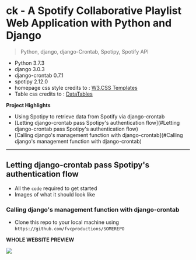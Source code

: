 # ck - A Spotify Collaborative Playlist Web Application with Python and Django

> Python, django, django-Crontab, Spotipy, Spotify API

- Python 3.7.3
- django 3.0.3
- django-crontab 0.7.1
- spotipy 2.12.0
- homepage css style credits to : <a href="https://www.w3schools.com/w3css/w3css_templates.asp" target="_blank">W3.CSS Templates</a>
- Table css credits to : <a href="https://datatables.net/" target="_blank">DataTables</a>

**Project Highlights**

- Using Spotipy to retrieve data from Spotify via django-crontab
- [Letting django-crontab pass Spotipy's authentication flow](#Letting django-crontab pass Spotipy's authentication flow)
- [Calling django's management function with django-crontab](#Calling django's management function with django-crontab)
---

## Letting django-crontab pass Spotipy's authentication flow

- All the `code` required to get started
- Images of what it should look like

### Calling django's management function with django-crontab

- Clone this repo to your local machine using `https://github.com/fvcproductions/SOMEREPO`

**WHOLE WEBSITE PREVIEW**

<img src="https://github.com/TheKermitFrog/ck/blob/master/whole_website_view.png">
